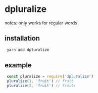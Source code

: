 # dpluralize

notes: only works for regular words

## installation

```bash
 yarn add dpluralize
```
 ## example
```javascript
 const pluralize = require('dpluralize')
 pluralize(1, 'fruit') // fruit
 pluralize(2, 'fruit') // fruits
```
 

